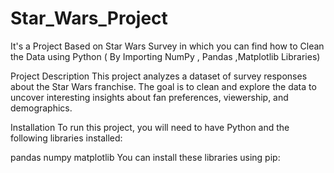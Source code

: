 # Star_Wars_Project
It's a Project  Based on Star Wars Survey in which you can find how to Clean the Data using Python ( By Importing NumPy , Pandas ,Matplotlib Libraries)


Project Description
This project analyzes a dataset of survey responses about the Star Wars franchise. The goal is to clean and explore the data to uncover interesting insights about fan preferences, viewership, and demographics.

Installation
To run this project, you will need to have Python and the following libraries installed:

pandas
numpy
matplotlib
You can install these libraries using pip:


